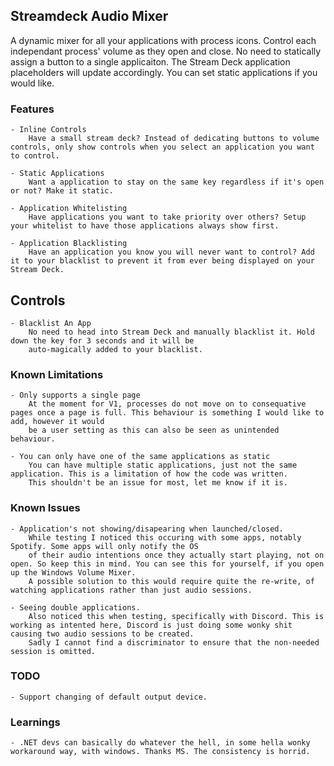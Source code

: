 ## Streamdeck Audio Mixer

A dynamic mixer for all your applications with process icons. Control each independant process' volume as they open and close. No need to statically assign a button to
a single applicaiton. The Stream Deck application placeholders will update accordingly. You can set static applications if you would like.

### Features
	- Inline Controls
		Have a small stream deck? Instead of dedicating buttons to volume controls, only show controls when you select an application you want to control.

	- Static Applications
		Want a application to stay on the same key regardless if it's open or not? Make it static.
		
	- Application Whitelisting
		Have applications you want to take priority over others? Setup your whitelist to have those applications always show first.

	- Application Blacklisting
		Have an application you know you will never want to control? Add it to your blacklist to prevent it from ever being displayed on your Stream Deck.
		
## Controls
	- Blacklist An App
		No need to head into Stream Deck and manually blacklist it. Hold down the key for 3 seconds and it will be
		auto-magically added to your blacklist.

### Known Limitations
	- Only supports a single page
		At the moment for V1, processes do not move on to consequative pages once a page is full. This behaviour is something I would like to add, however it would
		be a user setting as this can also be seen as unintended behaviour.

	- You can only have one of the same applications as static
		You can have multiple static applications, just not the same application. This is a limitation of how the code was written. 
		This shouldn't be an issue for most, let me know if it is.

### Known Issues
	- Application's not showing/disapearing when launched/closed.
		While testing I noticed this occuring with some apps, notably Spotify. Some apps will only notify the OS
		of their audio intentions once they actually start playing, not on open. So keep this in mind. You can see this for yourself, if you open up the Windows Volume Mixer.
		A possible solution to this would require quite the re-write, of watching applications rather than just audio sessions.

	- Seeing double applications.
		Also noticed this when testing, specifically with Discord. This is working as intented here, Discord is just doing some wonky shit causing two audio sessions to be created.
		Sadly I cannot find a discriminator to ensure that the non-needed session is omitted.

### TODO
	- Support changing of default output device.

### Learnings
	- .NET devs can basically do whatever the hell, in some hella wonky workaround way, with windows. Thanks MS. The consistency is horrid.